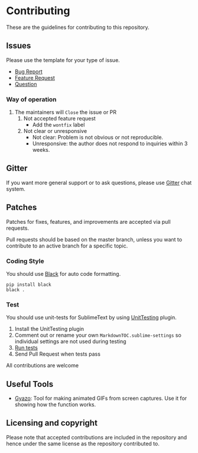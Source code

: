 # Contributing

These are the guidelines for contributing to this repository.

## Issues

Please use the template for your type of issue.

- [Bug Report](https://github.com/naokazuterada/MarkdownTOC/issues/new)
- [Feature Request](https://github.com/naokazuterada/MarkdownTOC/issues/new?template=feature.md)
- [Question](https://github.com/naokazuterada/MarkdownTOC/issues/new?template=question.md)

### Way of operation

1. The maintainers will `Close` the issue or PR
    1. Not accepted feature request
        - Add the `wontfix` label
    2. Not clear or unresponsive
        - Not clear: Problem is not obvious or not reproducible.
        - Unresponsive: the author does not respond to inquiries within 3 weeks.

## Gitter

If you want more general support or to ask questions, please use [Gitter](https://gitter.im/naokazuterada/MarkdownTOC) chat system.

## Patches

Patches for fixes, features, and improvements are accepted via pull requests.

Pull requests should be based on the master branch, unless you want to contribute to an active branch for a specific topic.

### Coding Style

You should use [Black](https://github.com/psf/black) for auto code formatting.

```
pip install black
black .
```

### Test

You should use unit-tests for SublimeText by using [UnitTesting](https://github.com/randy3k/UnitTesting) plugin.

1. Install the UnitTesting plugin
2. Comment out or rename your own `MarkdownTOC.sublime-settings` so individual settings are not used during testing
3. [Run tests](https://github.com/randy3k/UnitTesting-example#running-tests)
4. Send Pull Request when tests pass

All contributions are welcome

## Useful Tools

- [Gyazo](https://gyazo.com/en): Tool for making animated GIFs from screen captures. Use it for showing how the function works.

## Licensing and copyright

Please note that accepted contributions are included in the repository and hence under the same license as the repository contributed to.
